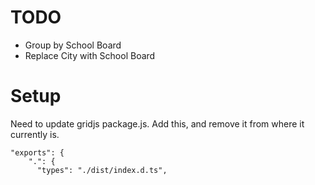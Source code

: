 # TODO
- Group by School Board
- Replace City with School Board

# Setup
Need to update gridjs package.js.
Add this, and remove it from where it currently is.
```
"exports": {
    ".": {
      "types": "./dist/index.d.ts",
```